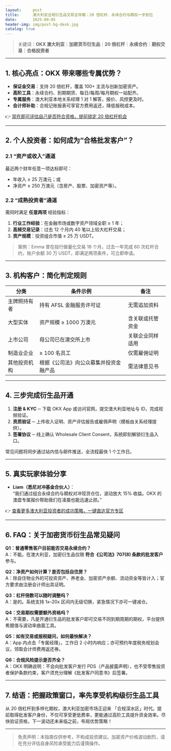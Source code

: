 ```yaml
---
layout:     post
title:      澳大利亚合规衍生品交易全攻略：20 倍杠杆、永续合约与期权一步到位
date:       2025-09-05
header-img: img/post-bg-desk.jpg
catalog: true
---
```


> 关键词：**OKX 澳大利亚**｜**加密货币衍生品**｜**20 倍杠杆**｜**永续合约**｜**期权交易**｜**合格投资者**

---

## 1\. 核心亮点：OKX 带来哪些专属优势？

- **保证金交易**：支持 20 倍杠杆，覆盖 100+ 主流与创新加密资产。  
- **高阶工具**：永续合约、到期期货、每日/每周/每月期权一站配齐。  
- **专属服务**：澳大利亚本地关系经理 1 对 1 解答，报价、风控更及时。  
- **会计师补助**：合规记账报表可享官方费用返还，降低报税成本。

👉 [现在即可评估自己是否符合资格，提前锁定 20 倍杠杆机会](https://okxdog.com/)

---

## 2\. 个人投资者：如何成为“合格批发客户”？

### 2.1 “资产或收入”通道  
最近两个财年任意一项达标即可：  
- 年收入 ≥ 25 万澳元；或  
- 净资产 ≥ 250 万澳元（含房产、股票、加密资产等）。

### 2.2 “成熟投资者”通道  
需同时满足 **任意两项** 经验指标：  

1. **行业工作经验**：在金融市场或数字资产领域全职 ≥ 1 年；  
2. **高频交易记录**：过去 12 个月内 40 笔以上较大杠杆交易；  
3. **资产规模**：投资组合市值 ≥ 25 万 USDT。

> 案例：Emma 曾在投行做量化交易 18 个月，过去一年完成 60 次杠杆合约，账户余额 30 万 USDT，即满足两项条件，可立即申请。

---

## 3\. 机构客户：简化判定规则

| 分类 | 条件示例 | 备注 |
|---|---|---|
| 主牌照持有者 | 持有 AFSL 金融服务许可证 | 无需追加资料 |
| 大型实体 | 资产规模 ≥ 1000 万澳元 | 含关联或托管资金 |
| 上市公司 | 母公司已在澳交所上市 | 关联企业同样适用 |
| 制造业企业 | ≥ 100 名员工 | 仅需雇佣证明 |
| 其他投资机构 | 根据《公司法》向公众募集并投资金融产品 | 需法律意见书 |

---

## 4\. 三步完成衍生品开通

1. **注册 & KYC** ─ 下载 OKX App 或访问官网，提交澳大利亚地址与 ID，完成视频验证。  
2. **资质验证** ─ 上传收入证明、资产评估报告或雇佣声明（模板由关系经理提供）。  
3. **签署协议** ─ 线上确认 Wholesale Client Consent，系统即刻解锁衍生品入口。

常见问题将同步通过站内信与邮件推送，全流程最快 1 个工作日。

---

## 5\. 真实玩家体验分享

- **Liam（悉尼对冲基金合伙人）**：  
  “我们通过组合永续合约与期权对冲现货仓位，波动放大 15% 收益。OKX 的澳盘专属报价帮助我们在凌晨也能迅速止损。”  

👉 [查看更多澳大利亚投资者的成功策略，一键直达官方专区](https://okxdog.com/)

---

## 6\. FAQ：关于加密货币衍生品常见疑问

**Q1：普通零售客户目前能否交易永续合约？**  
A：不能。在澳大利亚，加密衍生品仅限 **符合《公司法》707(8) 条款的批发客户** 参与。

**Q2：净资产如何计算？是否包括自住房？**  
A：除自住物业外的可投资资产、养老金、加密资产余额、流动资金等皆计入；官方要求由注册会计师出具证明。

**Q3：杠杆倍数可以随时调整吗？**  
A：是的。系统支持 1x–20x 区间内无级切换，紧急情况下亦可一键减仓。

**Q4：交易期权需要额外资格吗？**  
A：不需要，凡是开通衍生品的批发客户即可交易不同到期周期的期权，平台提供希腊值与波动率曲面工具。

**Q5：如有交易或报税疑问，如何最快解决？**  
A：App 内点击「专属经理」，工作日 2 小时内响应；亦可预约年度税务规划会议，领取会计师费用返还券。

**Q6：合规风险提示是否齐全？**  
A：OKX 明确说明：不会向批发客户发行 PDS（产品披露声明），也不受零售投资者保护条款约束，客户须充分理解《批发客户同意书》后签署。

---

## 7\. 结语：把握政策窗口，率先享受机构级衍生品工具

从 20 倍杠杆到多样化期权，澳大利亚加密市场正迎来 「合规深水区」时代。提前取得批发客户身份，不仅可享受更低费率，更能通过高阶工具提升资金效率。尽快验证资格，下一波动还未来临之前，布局优势策略！

---

> 免责声明：本指南仅供参考，不构成投资建议。加密资产价格波动剧烈，请在充分评估自身风险承受能力后谨慎操作。